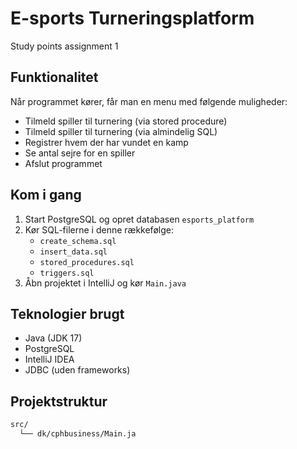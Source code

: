 # E-sports Turneringsplatform

Study points assignment 1

## Funktionalitet

Når programmet kører, får man en menu med følgende muligheder:

- Tilmeld spiller til turnering (via stored procedure)
- Tilmeld spiller til turnering (via almindelig SQL)
- Registrer hvem der har vundet en kamp
- Se antal sejre for en spiller
- Afslut programmet

## Kom i gang

1. Start PostgreSQL og opret databasen `esports_platform`
2. Kør SQL-filerne i denne rækkefølge:
   - `create_schema.sql`
   - `insert_data.sql`
   - `stored_procedures.sql`
   - `triggers.sql`
3. Åbn projektet i IntelliJ og kør `Main.java`

## Teknologier brugt

- Java (JDK 17)
- PostgreSQL
- IntelliJ IDEA
- JDBC (uden frameworks)

## Projektstruktur

```bash
src/
  └── dk/cphbusiness/Main.ja
